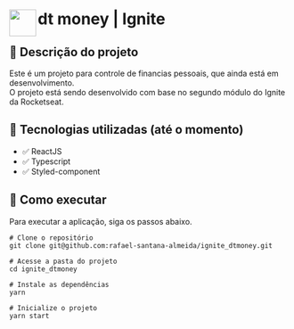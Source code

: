 # <img src="https://nextlevelweek.com/favicon.ico" align="left" height="48" width="48" > dt money | Ignite

## :memo: Descrição do projeto
Este é um projeto para controle de financias pessoais, que ainda está em desenvolvimento. <br />
O projeto está sendo desenvolvido com base no segundo módulo do Ignite da Rocketseat.

## :wrench: Tecnologias utilizadas (até o momento)
* :white_check_mark: ReactJS
* :white_check_mark: Typescript
* :white_check_mark: Styled-component

## :rocket: Como executar
Para executar a aplicação, siga os passos abaixo.
```
# Clone o repositório
git clone git@github.com:rafael-santana-almeida/ignite_dtmoney.git

# Acesse a pasta do projeto
cd ignite_dtmoney

# Instale as dependências
yarn

# Inicialize o projeto
yarn start
```
